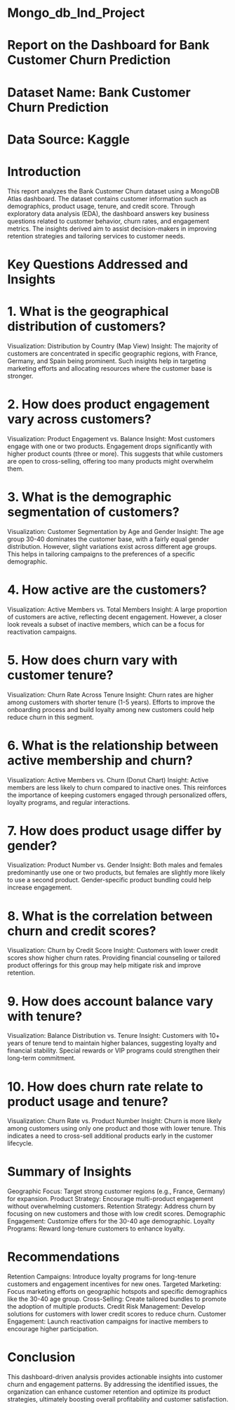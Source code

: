 # Mongo_db_Ind_Project
# Report on the Dashboard for Bank Customer Churn Prediction
# Dataset Name: Bank Customer Churn Prediction
# Data Source: Kaggle
# Introduction
This report analyzes the Bank Customer Churn dataset using a MongoDB Atlas dashboard. The dataset contains customer information such as demographics, product usage, tenure, and credit score. Through exploratory data analysis (EDA), the dashboard answers key business questions related to customer behavior, churn rates, and engagement metrics. The insights derived aim to assist decision-makers in improving retention strategies and tailoring services to customer needs.
# Key Questions Addressed and Insights
# 1. What is the geographical distribution of customers?
Visualization: Distribution by Country (Map View)
Insight:
The majority of customers are concentrated in specific geographic regions, with France, Germany, and Spain being prominent. Such insights help in targeting marketing efforts and allocating resources where the customer base is stronger.

# 2. How does product engagement vary across customers?
Visualization: Product Engagement vs. Balance
Insight:
Most customers engage with one or two products. Engagement drops significantly with higher product counts (three or more). This suggests that while customers are open to cross-selling, offering too many products might overwhelm them.

# 3. What is the demographic segmentation of customers?
Visualization: Customer Segmentation by Age and Gender
Insight:
The age group 30-40 dominates the customer base, with a fairly equal gender distribution. However, slight variations exist across different age groups. This helps in tailoring campaigns to the preferences of a specific demographic.

# 4. How active are the customers?
Visualization: Active Members vs. Total Members
Insight:
A large proportion of customers are active, reflecting decent engagement. However, a closer look reveals a subset of inactive members, which can be a focus for reactivation campaigns.

# 5. How does churn vary with customer tenure?
Visualization: Churn Rate Across Tenure
Insight:
Churn rates are higher among customers with shorter tenure (1-5 years). Efforts to improve the onboarding process and build loyalty among new customers could help reduce churn in this segment.

# 6. What is the relationship between active membership and churn?
Visualization: Active Members vs. Churn (Donut Chart)
Insight:
Active members are less likely to churn compared to inactive ones. This reinforces the importance of keeping customers engaged through personalized offers, loyalty programs, and regular interactions.

# 7. How does product usage differ by gender?
Visualization: Product Number vs. Gender
Insight:
Both males and females predominantly use one or two products, but females are slightly more likely to use a second product. Gender-specific product bundling could help increase engagement.

# 8. What is the correlation between churn and credit scores?
Visualization: Churn by Credit Score
Insight:
Customers with lower credit scores show higher churn rates. Providing financial counseling or tailored product offerings for this group may help mitigate risk and improve retention.

# 9. How does account balance vary with tenure?
Visualization: Balance Distribution vs. Tenure
Insight:
Customers with 10+ years of tenure tend to maintain higher balances, suggesting loyalty and financial stability. Special rewards or VIP programs could strengthen their long-term commitment.

# 10. How does churn rate relate to product usage and tenure?
Visualization: Churn Rate vs. Product Number
Insight:
Churn is more likely among customers using only one product and those with lower tenure. This indicates a need to cross-sell additional products early in the customer lifecycle.

# Summary of Insights
Geographic Focus: Target strong customer regions (e.g., France, Germany) for expansion.
Product Strategy: Encourage multi-product engagement without overwhelming customers.
Retention Strategy: Address churn by focusing on new customers and those with low credit scores.
Demographic Engagement: Customize offers for the 30-40 age demographic.
Loyalty Programs: Reward long-tenure customers to enhance loyalty.
# Recommendations
Retention Campaigns: Introduce loyalty programs for long-tenure customers and engagement incentives for new ones.
Targeted Marketing: Focus marketing efforts on geographic hotspots and specific demographics like the 30-40 age group.
Cross-Selling: Create tailored bundles to promote the adoption of multiple products.
Credit Risk Management: Develop solutions for customers with lower credit scores to reduce churn.
Customer Engagement: Launch reactivation campaigns for inactive members to encourage higher participation.
# Conclusion
This dashboard-driven analysis provides actionable insights into customer churn and engagement patterns. By addressing the identified issues, the organization can enhance customer retention and optimize its product strategies, ultimately boosting overall profitability and customer satisfaction.














